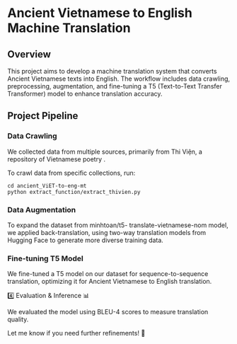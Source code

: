 # Ancient Vietnamese to English Machine Translation

##  Overview

This project aims to develop a machine translation system that converts Ancient Vietnamese texts into English. The workflow includes data crawling, preprocessing, augmentation, and fine-tuning a T5 (Text-to-Text Transfer Transformer) model to enhance translation accuracy.

## Project Pipeline

### Data Crawling 

We collected data from multiple sources, primarily from Thi Viện, a repository of Vietnamese poetry .

To crawl data from specific collections, run:
```
cd ancient_ViET-to-eng-mt
python extract_function/extract_thivien.py
```
### Data Augmentation 

To expand the dataset from minhtoan/t5-
translate-vietnamese-nom model, we applied back-translation, using two-way translation models from Hugging Face to generate more diverse training data.

### Fine-tuning T5 Model 

We fine-tuned a T5 model on our dataset for sequence-to-sequence translation, optimizing it for Ancient Vietnamese to English translation.

4️⃣ Evaluation & Inference 📊

We evaluated the model using BLEU-4 scores to measure translation quality.

Let me know if you need further refinements! 🚀
